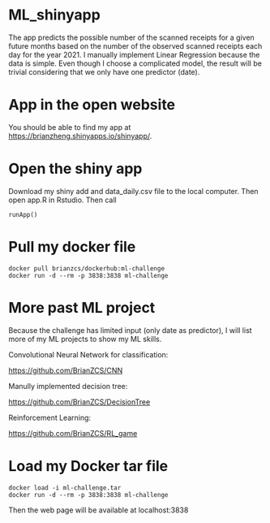 # ML_shinyapp

The app predicts the possible number of the scanned receipts for a given future months based on the number of the observed scanned receipts each day for the year 2021. I manually implement Linear Regression because the data is simple. Even though I choose a complicated model, the result will be trivial considering that we only have one predictor (date). 

# App in the open website

You should be able to find my app at https://brianzheng.shinyapps.io/shinyapp/.

# Open the shiny app
Download my shiny add and data_daily.csv file to the local computer. Then open app.R in Rstudio. 
Then call
```
runApp()
```

# Pull my docker file
```
docker pull brianzcs/dockerhub:ml-challenge
docker run -d --rm -p 3838:3838 ml-challenge
```

# More past ML project
Because the challenge has limited input (only date as predictor), I will list more of my ML projects to show my ML skills.

Convolutional Neural Network for classification:

https://github.com/BrianZCS/CNN

Manully implemented decision tree:

https://github.com/BrianZCS/DecisionTree

Reinforcement Learning:

https://github.com/BrianZCS/RL_game

# Load my Docker tar file
```
docker load -i ml-challenge.tar
docker run -d --rm -p 3838:3838 ml-challenge
```
Then the web page will be available at localhost:3838